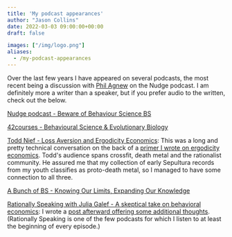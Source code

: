 ```yaml
---
title: 'My podcast appearances'
author: "Jason Collins"
date: 2022-03-03 09:00:00+00:00
draft: false

images: ["/img/logo.png"]
aliases:
  - /my-podcast-appearances
---
```


Over the last few years I have appeared on several podcasts, the most recent being a discussion with [Phil Agnew](https://twitter.com/p_agnew) on the Nudge podcast. I am definitely more a writer than a speaker, but if you prefer audio to the written, check out the below.

[Nudge podcast - Beware of Behaviour Science BS](https://www.nudgepodcast.com/podcast/episode/31c2d373/75-beware-of-behaviour-science-bs)

[42courses - Behavioural Science & Evolutionary Biology](https://anchor.fm/42courses/episodes/Jason-Collins---Behavioural-Science--Evolutionary-Biology-epfoqs)

[Todd Nief - Loss Aversion and Ergodicity Economics](https://toddnief.com/jason-collins-interview/): This was a long and pretty technical conversation on the back of a [primer I wrote on ergodicity economics](/ergodicity-economics-a-primer/). Todd's audience spans crossfit, death metal and the rationalist community. He assured me that my collection of early Sepultura records from my youth classifies as proto-death metal, so I managed to have some connection to all three.

[A Bunch of BS - Knowing Our Limits, Expanding Our Knowledge](https://www.behaviorist.biz/bspodcast/jason-collins)

[Rationally Speaking with Julia Galef - A skeptical take on behavioral economics](http://rationallyspeakingpodcast.org/219-a-skeptical-take-on-behavioral-economics-jason-collins/): I wrote a [post afterward offering some additional thoughts](/me-on-rationally-speaking-plus-some-additional-thoughts/). (Rationally Speaking is one of the few podcasts for which I listen to at least the beginning of every episode.)